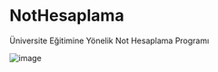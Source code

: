 # NotHesaplama
Üniversite Eğitimine Yönelik Not Hesaplama Programı

![image](https://user-images.githubusercontent.com/98693116/213695289-f067e06c-4149-4401-a662-3ea25fd5430d.png)
